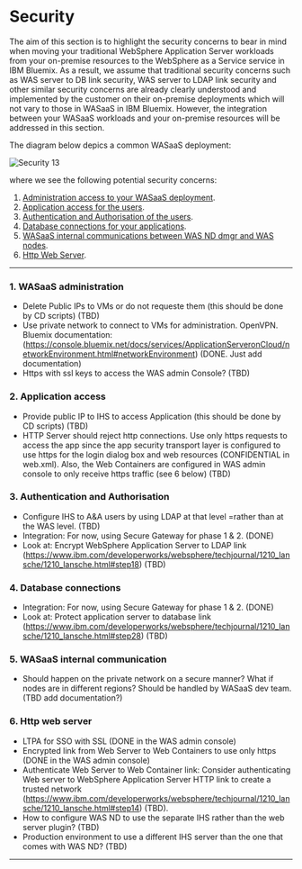 # Security

The aim of this section is to highlight the security concerns to bear in mind when moving your traditional WebSphere Application Server workloads from your on-premise resources to the WebSphere as a Service service in IBM Bluemix. As a result, we assume that traditional security concerns such as WAS server to DB link security, WAS server to LDAP link security and other similar security concerns are already clearly understood and implemented by the customer on their on-premise deployments which will not vary to those in WASaaS in IBM Bluemix. However, the integration between your WASaaS workloads and your on-premise resources will be addressed in this section.

The diagram below depics a common WASaaS deployment:

![Security 13](https://github.com/ibm-cloud-architecture/refarch-jee/raw/master/static/imgs/Security/Security13.png)

where we see the following potential security concerns:
 
1. [Administration access to your WASaaS deployment](#1-wasaas-administration).
2. [Application access for the users](#2-application-access).
3. [Authentication and Authorisation of the users](#3-authentication-and-authorisation).
4. [Database connections for your applications](#4-database-connections).
5. [WASaaS internal communications between WAS ND dmgr and WAS nodes](#5-wasaas-internal-communication).
6. [Http Web Server](#6-http-web-server).

---------------------------------------------------

### 1. WASaaS administration

  * Delete Public IPs to VMs or do not requeste them (this should be done by CD scripts) (TBD)
  * Use private network to connect to VMs for administration. OpenVPN. Bluemix documentation:  (https://console.bluemix.net/docs/services/ApplicationServeronCloud/networkEnvironment.html#networkEnvironment) (DONE. Just add documentation)
  * Https with ssl keys to access the WAS admin Console? (TBD)

### 2. Application access

  * Provide public IP to IHS to access Application (this should be done by CD scripts) (TBD)
  * HTTP Server should reject http connections. Use only https requests to access the app since the app security transport layer is configured to use https for the login dialog box and web resources (CONFIDENTIAL in web.xml). Also, the Web Containers are configured in WAS admin console to only receive https traffic (see 6 below) (TBD)

### 3. Authentication and Authorisation

  * Configure IHS to A&A users by using LDAP at that level =rather than at the WAS level. (TBD)
  * Integration: For now, using Secure Gateway for phase 1 & 2. (DONE)
  * Look at: Encrypt WebSphere Application Server to LDAP link (https://www.ibm.com/developerworks/websphere/techjournal/1210_lansche/1210_lansche.html#step18) (TBD)

### 4. Database connections

  * Integration: For now, using Secure Gateway for phase 1 & 2. (DONE)
  * Look at: Protect application server to database link (https://www.ibm.com/developerworks/websphere/techjournal/1210_lansche/1210_lansche.html#step28) (TBD)

### 5. WASaaS internal communication

  * Should happen on the private network on a secure manner? What if nodes are in different regions? Should be handled by WASaaS dev team. (TBD add documentation?)

### 6. Http web server

  * LTPA for SSO with SSL (DONE in the WAS admin console)
  * Encrypted link from Web Server to Web Containers to use only https (DONE in the WAS admin console)
  * Authenticate Web Server to Web Container link: Consider authenticating Web server to WebSphere Application Server HTTP link to create a trusted network (https://www.ibm.com/developerworks/websphere/techjournal/1210_lansche/1210_lansche.html#step14) (TBD).
  * How to configure WAS ND to use the separate IHS rather than the web server plugin? (TBD)
  * Production environment to use a different IHS server than the one that comes with WAS ND? (TBD)
  
---------------------------------------------------
